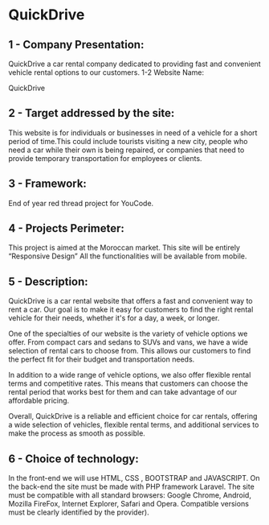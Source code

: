 # QuickDrive

## 1 - Company Presentation:

QuickDrive a car rental company dedicated to providing fast and convenient vehicle rental options to our customers.
1-2 Website Name:

QuickDrive

## 2 - Target addressed by the site:

This website is for individuals or businesses in need of a vehicle for a short period of time.This could include tourists visiting a new city, people who need a car while their own is being repaired, or companies that need to provide temporary transportation for employees or clients.

## 3 - Framework:

 End of year red thread project for YouCode.

## 4 - Projects Perimeter:
	
This project is aimed at the Moroccan market.
This site will be entirely “Responsive Design” 
All the functionalities will be available from mobile. 

## 5 - Description:

QuickDrive is a car rental website that offers a fast and convenient way to rent a car. Our goal is to make it easy for customers to find the right rental vehicle for their needs, whether it's for a day, a week, or longer.

One of the specialties of our website is the variety of vehicle options we offer. From compact cars and sedans to SUVs and vans, we have a wide selection of rental cars to choose from. This allows our customers to find the perfect fit for their budget and transportation needs.

In addition to a wide range of vehicle options, we also offer flexible rental terms and competitive rates. This means that customers can choose the rental period that works best for them and can take advantage of our affordable pricing.

Overall, QuickDrive is a reliable and efficient choice for car rentals, offering a wide selection of vehicles, flexible rental terms, and additional services to make the process as smooth as possible.

## 6 - Choice of technology:
In the front-end we will use HTML, CSS , BOOTSTRAP and JAVASCRIPT. 
On the back-end the site must be made with PHP framework Laravel.
The site must be compatible with all standard browsers: Google Chrome, Android, Mozilla FireFox, Internet Explorer, Safari and Opera. Compatible versions must be clearly identified by the provider).

